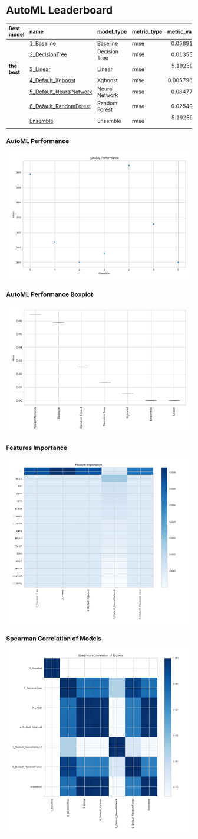# AutoML Leaderboard

| Best model   | name                                                         | model_type     | metric_type   |   metric_value |   train_time |
|:-------------|:-------------------------------------------------------------|:---------------|:--------------|---------------:|-------------:|
|              | [1_Baseline](1_Baseline/README.md)                           | Baseline       | rmse          |    0.0589199   |         0.32 |
|              | [2_DecisionTree](2_DecisionTree/README.md)                   | Decision Tree  | rmse          |    0.0135558   |        10.94 |
| **the best** | [3_Linear](3_Linear/README.md)                               | Linear         | rmse          |    5.19259e-17 |         1.49 |
|              | [4_Default_Xgboost](4_Default_Xgboost/README.md)             | Xgboost        | rmse          |    0.00579678  |         1.9  |
|              | [5_Default_NeuralNetwork](5_Default_NeuralNetwork/README.md) | Neural Network | rmse          |    0.0647758   |         0.65 |
|              | [6_Default_RandomForest](6_Default_RandomForest/README.md)   | Random Forest  | rmse          |    0.0254998   |         1.91 |
|              | [Ensemble](Ensemble/README.md)                               | Ensemble       | rmse          |    5.19259e-17 |         0.12 |

### AutoML Performance
![AutoML Performance](ldb_performance.png)

### AutoML Performance Boxplot
![AutoML Performance Boxplot](ldb_performance_boxplot.png)

### Features Importance
![features importance across models](features_heatmap.png)



### Spearman Correlation of Models
![models spearman correlation](correlation_heatmap.png)

